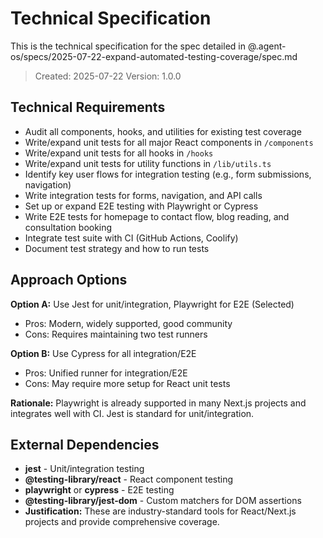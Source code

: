 # Technical Specification

This is the technical specification for the spec detailed in @.agent-os/specs/2025-07-22-expand-automated-testing-coverage/spec.md

> Created: 2025-07-22
> Version: 1.0.0

## Technical Requirements

- Audit all components, hooks, and utilities for existing test coverage
- Write/expand unit tests for all major React components in `/components`
- Write/expand unit tests for all hooks in `/hooks`
- Write/expand unit tests for utility functions in `/lib/utils.ts`
- Identify key user flows for integration testing (e.g., form submissions, navigation)
- Write integration tests for forms, navigation, and API calls
- Set up or expand E2E testing with Playwright or Cypress
- Write E2E tests for homepage to contact flow, blog reading, and consultation booking
- Integrate test suite with CI (GitHub Actions, Coolify)
- Document test strategy and how to run tests

## Approach Options

**Option A:** Use Jest for unit/integration, Playwright for E2E (Selected)
- Pros: Modern, widely supported, good community
- Cons: Requires maintaining two test runners

**Option B:** Use Cypress for all integration/E2E
- Pros: Unified runner for integration/E2E
- Cons: May require more setup for React unit tests

**Rationale:** Playwright is already supported in many Next.js projects and integrates well with CI. Jest is standard for unit/integration.

## External Dependencies

- **jest** - Unit/integration testing
- **@testing-library/react** - React component testing
- **playwright** or **cypress** - E2E testing
- **@testing-library/jest-dom** - Custom matchers for DOM assertions
- **Justification:** These are industry-standard tools for React/Next.js projects and provide comprehensive coverage. 